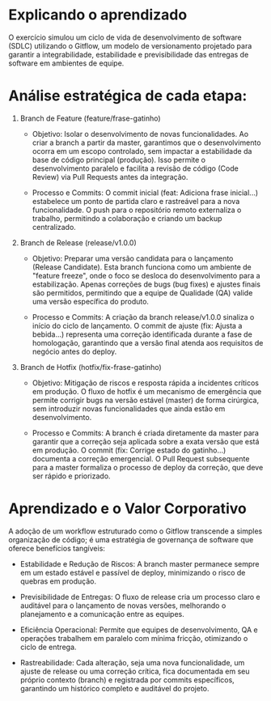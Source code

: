 # Explicando o aprendizado

O exercício simulou um ciclo de vida de desenvolvimento de software (SDLC) utilizando o Gitflow, um modelo de versionamento projetado para garantir a integrabilidade, estabilidade e previsibilidade das entregas de software em ambientes de equipe.

# Análise estratégica de cada etapa:

1. Branch de Feature (feature/frase-gatinho)
   - Objetivo: Isolar o desenvolvimento de novas funcionalidades. Ao criar a branch a partir da master, garantimos que o desenvolvimento ocorra em um escopo controlado, sem impactar a estabilidade da base de código principal (produção). Isso permite o desenvolvimento paralelo e facilita a revisão de código (Code Review) via Pull Requests antes da integração.

   - Processo e Commits: O commit inicial (feat: Adiciona frase inicial...) estabelece um ponto de partida claro e rastreável para a nova funcionalidade. O push para o repositório remoto externaliza o trabalho, permitindo a colaboração e criando um backup centralizado.


2. Branch de Release (release/v1.0.0)
   - Objetivo: Preparar uma versão candidata para o lançamento (Release Candidate). Esta branch funciona como um ambiente de "feature freeze", onde o foco se desloca do desenvolvimento para a estabilização. Apenas correções de bugs (bug fixes) e ajustes finais são permitidos, permitindo que a equipe de Qualidade (QA) valide uma versão específica do produto.

   - Processo e Commits: A criação da branch release/v1.0.0 sinaliza o início do ciclo de lançamento. O commit de ajuste (fix: Ajusta a bebida...) representa uma correção identificada durante a fase de homologação, garantindo que a versão final atenda aos requisitos de negócio antes do deploy.


3. Branch de Hotfix (hotfix/fix-frase-gatinho)
   - Objetivo: Mitigação de riscos e resposta rápida a incidentes críticos em produção. O fluxo de hotfix é um mecanismo de emergência que permite corrigir bugs na versão estável (master) de forma cirúrgica, sem introduzir novas funcionalidades que ainda estão em desenvolvimento.

   - Processo e Commits: A branch é criada diretamente da master para garantir que a correção seja aplicada sobre a exata versão que está em produção. O commit (fix: Corrige estado do gatinho...) documenta a correção emergencial. O Pull Request subsequente para a master formaliza o processo de deploy da correção, que deve ser rápido e priorizado.

# Aprendizado e o Valor Corporativo
A adoção de um workflow estruturado como o Gitflow transcende a simples organização de código; é uma estratégia de governança de software que oferece benefícios tangíveis:

- Estabilidade e Redução de Riscos: A branch master permanece sempre em um estado estável e passível de deploy, minimizando o risco de quebras em produção.

- Previsibilidade de Entregas: O fluxo de release cria um processo claro e auditável para o lançamento de novas versões, melhorando o planejamento e a comunicação entre as equipes.

- Eficiência Operacional: Permite que equipes de desenvolvimento, QA e operações trabalhem em paralelo com mínima fricção, otimizando o ciclo de entrega.

- Rastreabilidade: Cada alteração, seja uma nova funcionalidade, um ajuste de release ou uma correção crítica, fica documentada em seu próprio contexto (branch) e registrada por commits específicos, garantindo um histórico completo e auditável do projeto.